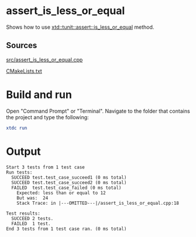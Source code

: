 # assert_is_less_or_equal

Shows how to use [xtd::tunit::assert::is_less_or_equal](../../../../src/xtd.tunit/include/xtd/assert.h) method.

## Sources

[src/assert_is_less_or_equal.cpp](src/assert_is_less_or_equal.cpp)

[CMakeLists.txt](CMakeLists.txt)

# Build and run

Open "Command Prompt" or "Terminal". Navigate to the folder that contains the project and type the following:

```cmake
xtdc run
```

# Output

```
Start 3 tests from 1 test case
Run tests:
  SUCCEED test.test_case_succeed1 (0 ms total)
  SUCCEED test.test_case_succeed2 (0 ms total)
  FAILED  test.test_case_failed (0 ms total)
    Expected: less than or equal to 12
    But was:  24
    Stack Trace: in |---OMITTED---|/assert_is_less_or_equal.cpp:18

Test results:
  SUCCEED 2 tests.
  FAILED  1 test.
End 3 tests from 1 test case ran. (0 ms total)
```
